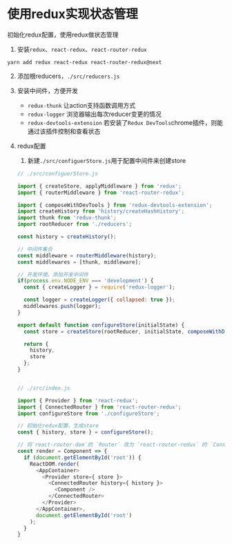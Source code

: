 # 使用redux实现状态管理
初始化redux配置，使用redux做状态管理

1. 安装`redux`、`react-redux`、`react-router-redux`
```
yarn add redux react-redux react-router-redux@next
```

2. 添加根reducers，`./src/reducers.js`

3. 安装中间件，方便开发
    - `redux-thunk` 让action支持函数调用方式
    - `redux-logger` 浏览器输出每次reducer变更的情况
    - `redux-devtools-extension` 若安装了`Redux DevTools`chrome插件，则能通过该插件控制和查看状态

4. redux配置
    1. 新建`./src/configuerStore.js`用于配置中间件来创建store
      ```javascript
      // ./src/configuerStore.js

      import { createStore, applyMiddleware } from 'redux';
      import { routerMiddleware } from 'react-router-redux';

      import { composeWithDevTools } from 'redux-devtools-extension';
      import createHistory from 'history/createHashHistory';
      import thunk from 'redux-thunk';
      import rootReducer from './reducers';

      const history = createHistory();

      // 中间件集合
      const middleware = routerMiddleware(history);
      const middlewares = [thunk, middleware];

      // 开发环境，添加开发中间件
      if(process.env.NODE_ENV === 'development') {
        const { createLogger } = require('redux-logger');

        const logger = createLogger({ collapsed: true });
        middlewares.push(logger);
      }

      export default function configureStore(initialState) {
        const store = createStore(rootReducer, initialState, composeWithDevTools(applyMiddleware(...middlewares)));

        return {
          history,
          store
        };
      }


      // ./src/index.js

      import { Provider } from 'react-redux';
      import { ConnectedRouter } from 'react-router-redux';
      import configureStore from './configureStore';

      // 初始化redux配置，生成store
      const { history, store } = configureStore();

      // 将`react-router-dom`的 `Router` 改为 `react-router-redux` 的 `ConnectedRouter`，并使用`Provider`包裹;
      const render = Component => {
        if (document.getElementById('root')) {
          ReactDOM.render(
            <AppContainer>
              <Provider store={ store }>
                <ConnectedRouter history={ history }>
                  <Component />
                </ConnectedRouter>
              </Provider>
            </AppContainer>,
            document.getElementById('root')
          );
        }
      }
      ```
